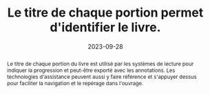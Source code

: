 ---
N: '97'
Rubrique: Identification et contact
title: Le titre de chaque portion permet d'identifier le livre. 
abstract: Le titre de chaque portion du livre est utilisé par les systèmes de lecture pour indiquer la progression et peut-être exporté avec les annotations. Les technologies d'assistance peuvent aussi y faire référence et s'appuyer dessus pour faciliter la navigation et le repérage dans l'ouvrage. 
categories: [" Identification et contact"]
agrege: O4097-E013
opquast: '4 097'
indiceebook: '13'
description: "Règle n° 013"
before: "012"
weight: "013"
after: "014"
actif: '1'
layout: rules
date: 2023-09-28
tags: ["", ""]
objectif: ["Améliorer l’accessibilité des contenus aux lectrices et lecteurs handicapées. ", "Améliorer la prise en compte des contenus par les moteurs de recherche et outils d’indexation"]
Meo: ["Rédiger le contenu de l'élément title de chaque Document de Contenu (Content Document) à y indiquer le nom du site."]
Controle: [""]
epubcheck: 
ace: 
humancheck: true
Source: ["Opquast"]
Referentiel: [""]
steps: ["Développement", "Fabrication"]
draft: true
---
